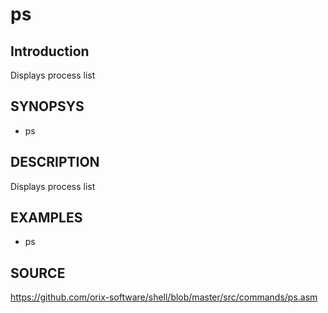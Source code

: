 # ps

## Introduction

Displays process list

## SYNOPSYS

+ ps

## DESCRIPTION

Displays process list

## EXAMPLES

+ ps

## SOURCE

https://github.com/orix-software/shell/blob/master/src/commands/ps.asm
